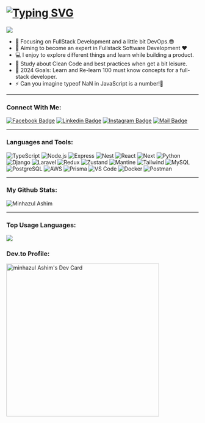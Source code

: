 <h1 align="left">
  <a href="https://git.io/typing-svg"><img src="https://readme-typing-svg.herokuapp.com?font=&weight=800&size=24&duration=4000&pause=1000&color=36ACF7&background=0C58FF00&random=false&width=600&height=60&lines=Heyya!+I'm+Minhazul+Ashim.;I+am+in+a+quest+of+being+a;Versatile+Software+Engineer!!+%F0%9F%98%84" alt="Typing SVG" /></a>
</h1>

![](https://komarev.com/ghpvc/?username=said7388&color=brightgreen)

- 🔭 Focusing on FullStack Development and a little bit DevOps.😎
- 🌱 Aiming to become an expert in Fullstack Software Development ❤
- 💻 I enjoy to explore different things and learn while building a product.
- 📰 Study about Clean Code and best practices when get a bit leisure.
- 🥅 2024 Goals: Learn and Re-learn 100 must know concepts for a full-stack developer.
- ⚡ Can you imagine typeof NaN in JavaScript is a number!🤣

---

### Connect With Me:

[![Facebook Badge](https://img.shields.io/badge/Facebook-1877F2?style=for-the-badge&logo=facebook&logoColor=white)](https://facebook.com/minhazulhaqueashim)
[![Linkedin Badge](https://img.shields.io/badge/LinkedIn-0077B5?style=for-the-badge&logo=linkedin&logoColor=white)](https://www.linkedin.com/in/minhazulhaqueashim/) [![Instagram Badge](https://img.shields.io/badge/Instagram-E4405F?style=for-the-badge&logo=instagram&logoColor=white)](https://instagram.com/minhazul-ashim)
[![Mail Badge](https://img.shields.io/badge/Gmail-D14836?style=for-the-badge&logo=gmail&logoColor=white)](mailto:minhazul.ashim@gmail.com)

---

### Languages and Tools:

![TypeScript](https://img.shields.io/badge/TypeScript-007ACC?style=flat-square&logo=typescript&logoColor=white)
![Node.js](https://img.shields.io/badge/Node.js-43853D?style=flat-square&logo=node.js&logoColor=white)
![Express](https://img.shields.io/badge/Express-yellow?style=flat-square&logo=express&logoColor=white)
![Nest](https://img.shields.io/badge/Nest-000000?style=flat-square&logo=nestjs&logoColor=D9224D)
![React](https://img.shields.io/badge/React-0081CB?style=flat-square&logo=react&logoColor=61DAFB)
![Next](https://img.shields.io/badge/Next-f7f7f7?style=flastic&logo=Next.js&logoColor=000000)
![Python](https://img.shields.io/badge/Python-306998?style=flastic&logo=Python&logoColor=white)
![Django](https://img.shields.io/badge/Django-092e20?style=flastic&logo=Django&logoColor=white)
![Laravel](https://img.shields.io/badge/Laravel-orange?style=flastic&logo=Laravel&logoColor=white)
![Redux](https://img.shields.io/badge/Redux-black?style=flastic&logo=Redux&logoColor=764ABC)
![Zustand](https://img.shields.io/badge/Zustand-white?style=flastic&logo=Zustand&logoColor=black)
![Mantine](https://img.shields.io/badge/Mantine-f7f7f7?style=flastic&logo=Mantine&logoColor=0170FE)
![Tailwind](https://img.shields.io/badge/Tailwind-563D7C?style=flat-square&logo=Tailwindcss&logoColor=white)
![MySQL](https://img.shields.io/badge/MySQL-005C84?style=flat-square&logo=mysql&logoColor=white)
![PostgreSQL](https://img.shields.io/badge/PostgreSQL-31658D?style=flastic&logo=PostgreSQL&logoColor=white)
![AWS](https://img.shields.io/badge/AWS-orange?style=flastic&logo=amazonwebservices&logoColor=black)
![Prisma](https://img.shields.io/badge/Prisma-FFFFFF?style=flat-square&logo=Prisma&logoColor=black)
![VS Code](https://img.shields.io/badge/VisualStudio-2C2B30?style=flastic&logo=VisualStudioCode&logoColor=007ACC)
![Docker](https://img.shields.io/badge/Docker-0CC1F3?style=flat-square&logo=docker&logoColor=white)
![Postman](https://img.shields.io/badge/Postman-f7f7f7?style=flastic&logo=Postman&logoColor=FF6C37)

---

### My Github Stats:

<p>
  <img align="center" src="https://github-readme-streak-stats.herokuapp.com/?user=minhazul-ashim&theme=algolia" alt="Minhazul Ashim" />
</p>

---

### Top Usage Languages:

<img align="center" src="https://github-readme-stats.vercel.app/api/top-langs/?username=minhazul-ashim&layout=compact&theme=algolia&hide_border=true&&langs_count=10" />

### Dev.to Profile:

<a href="https://app.daily.dev/minhazul_ashim"><img src="https://github.com/minhazul-ashim/devcard-autocommit/blob/main/devcard.svg" width="400px" style="margin:auto" alt="minhazul Ashim's Dev Card"/></a>

